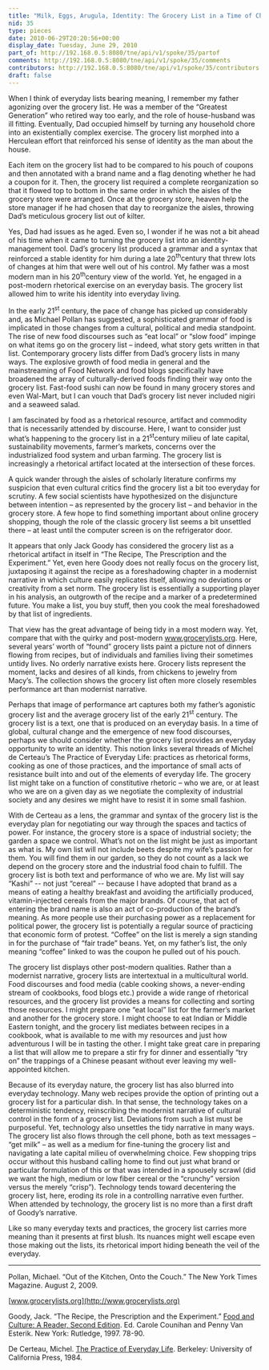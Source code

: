 ```yaml
---
title: "Milk, Eggs, Arugula, Identity: The Grocery List in a Time of Change"
nid: 35
type: pieces
date: 2010-06-29T20:20:56+00:00
display_date: Tuesday, June 29, 2010
part_of: http://192.168.0.5:8080/tne/api/v1/spoke/35/partof
comments: http://192.168.0.5:8080/tne/api/v1/spoke/35/comments
contributors: http://192.168.0.5:8080/tne/api/v1/spoke/35/contributors
draft: false
---
```


 When I think of everyday lists bearing meaning, I remember my father agonizing over the grocery list. He was a member of the “Greatest Generation” who retired way too early, and the role of house-husband was ill fitting. Eventually, Dad occupied himself by turning any household chore into an existentially complex exercise. The grocery list morphed into a Herculean effort that reinforced his sense of identity as the man about the house.

 Each item on the grocery list had to be compared to his pouch of coupons and then annotated with a brand name and a flag denoting whether he had a coupon for it. Then, the grocery list required a complete reorganization so that it flowed top to bottom in the same order in which the aisles of the grocery store were arranged. Once at the grocery store, heaven help the store manager if he had chosen that day to reorganize the aisles, throwing Dad’s meticulous grocery list out of kilter.

 Yes, Dad had issues as he aged. Even so, I wonder if he was not a bit ahead of his time when it came to turning the grocery list into an identity-management tool. Dad’s grocery list produced a grammar and a syntax that reinforced a stable identity for him during a late 20<span><sup>th</sup><span>century that threw lots of changes at him that were well out of his control. My father was a most modern man in his 20<span><sup>th</sup><span>century view of the world. Yet, he engaged in a post-modern rhetorical exercise on an everyday basis. The grocery list allowed him to write his identity into everyday living.</span></span></span></span>

 In the early 21<sup>st</sup> century, the pace of change has picked up considerably and, as Michael Pollan has suggested, a sophisticated grammar of food is implicated in those changes from a cultural, political and media standpoint. The rise of new food discourses such as “eat local” or “slow food” impinge on what items go on the grocery list – indeed, what story gets written in that list. Contemporary grocery lists differ from Dad’s grocery lists in many ways. The explosive growth of food media in general and the mainstreaming of Food Network and food blogs specifically have broadened the array of culturally-derived foods finding their way onto the grocery list. Fast-food sushi can now be found in many grocery stores and even Wal-Mart, but I can vouch that Dad’s grocery list never included nigiri and a seaweed salad.

 I am fascinated by food as a rhetorical resource, artifact and commodity that is necessarily attended by discourse. Here, I want to consider just what’s happening to the grocery list in a 21<span><sup>st</sup><span>century milieu of late capital, sustainability movements, farmer’s markets, concerns over the industrialized food system and urban farming. The grocery list is increasingly a rhetorical artifact located at the intersection of these forces. </span></span>

 A quick wander through the aisles of scholarly literature confirms my suspicion that even cultural critics find the grocery list a bit too everyday for scrutiny. A few social scientists have hypothesized on the disjuncture between intention – as represented by the grocery list – and behavior in the grocery store. A few hope to find something important about online grocery shopping, though the role of the classic grocery list seems a bit unsettled there – at least until the computer screen is on the refrigerator door.

 It appears that only Jack Goody has considered the grocery list as a rhetorical artifact in itself in “The Recipe, The Prescription and the Experiment.” Yet, even here Goody does not really focus on the grocery list, juxtaposing it against the recipe as a foreshadowing chapter in a modernist narrative in which culture easily replicates itself, allowing no deviations or creativity from a set norm. The grocery list is essentially a supporting player in his analysis, an outgrowth of the recipe and a marker of a predetermined future. You make a list, you buy stuff, then you cook the meal foreshadowed by that list of ingredients.

 That view has the great advantage of being tidy in a most modern way. Yet, compare that with the quirky and post-modern [<span>www.grocerylists.org</span>](http://www.grocerylists.org). Here, several years’ worth of “found” grocery lists paint a picture not of dinners flowing from recipes, but of individuals and families living their sometimes untidy lives. No orderly narrative exists here. Grocery lists represent the moment, lacks and desires of all kinds, from chickens to jewelry from Macy’s. The collection shows the grocery list often more closely resembles performance art than modernist narrative.

 Perhaps that image of performance art captures both my father’s agonistic grocery list and the average grocery list of the early 21<sup>st</sup> century. The grocery list is a text, one that is produced on an everyday basis. In a time of global, cultural change and the emergence of new food discourses, perhaps we should consider whether the grocery list provides an everyday opportunity to write an identity. This notion links several threads of Michel de Certeau’s The Practice of Everyday Life: practices as rhetorical forms, cooking as one of those practices, and the importance of small acts of resistance built into and out of the elements of everyday life. The grocery list might take on a function of constitutive rhetoric – who we are, or at least who we are on a given day as we negotiate the complexity of industrial society and any desires we might have to resist it in some small fashion.

 With de Certeau as a lens, the grammar and syntax of the grocery list is the everyday plan for negotiating our way through the spaces and tactics of power. For instance, the grocery store is a space of industrial society; the garden a space we control. What’s not on the list might be just as important as what is. My own list will not include beets despite my wife’s passion for them. You will find them in our garden, so they do not count as a lack we depend on the grocery store and the industrial food chain to fulfill. The grocery list is both text and performance of who we are. My list will say “Kashi” -- not just “cereal” -- because I have adopted that brand as a means of eating a healthy breakfast and avoiding the artificially produced, vitamin-injected cereals from the major brands. Of course, that act of entering the brand name is also an act of co-production of the brand’s meaning. As more people use their purchasing power as a replacement for political power, the grocery list is potentially a regular source of practicing that economic form of protest. “Coffee” on the list is merely a sign standing in for the purchase of “fair trade” beans. Yet, on my father’s list, the only meaning “coffee” linked to was the coupon he pulled out of his pouch.

 The grocery list displays other post-modern qualities. Rather than a modernist narrative, grocery lists are intertextual in a multicultural world. Food discourses and food media (cable cooking shows, a never-ending stream of cookbooks, food blogs etc.) provide a wide range of rhetorical resources, and the grocery list provides a means for collecting and sorting those resources. I might prepare one “eat local” list for the farmer’s market and another for the grocery store. I might choose to eat Indian or Middle Eastern tonight, and the grocery list mediates between recipes in a cookbook, what is available to me with my resources and just how adventurous I will be in tasting the other. I might take great care in preparing a list that will allow me to prepare a stir fry for dinner and essentially “try on” the trappings of a Chinese peasant without ever leaving my well-appointed kitchen.

 Because of its everyday nature, the grocery list has also blurred into everyday technology. Many web recipes provide the option of printing out a grocery list for a particular dish. In that sense, the technology takes on a deterministic tendency, reinscribing the modernist narrative of cultural control in the form of a grocery list. Deviations from such a list must be purposeful. Yet, technology also unsettles the tidy narrative in many ways. The grocery list also flows through the cell phone, both as text messages – “get milk” – as well as a medium for fine-tuning the grocery list and navigating a late capital milieu of overwhelming choice. Few shopping trips occur without this husband calling home to find out just what brand or particular formulation of this or that was intended in a spousely scrawl (did we want the high, medium or low fiber cereal or the “crunchy” version versus the merely “crisp”). Technology tends toward decentering the grocery list, here, eroding its role in a controlling narrative even further. When attended by technology, the grocery list is no more than a first draft of Goody’s narrative.

 Like so many everyday texts and practices, the grocery list carries more meaning than it presents at first blush. Its nuances might well escape even those making out the lists, its rhetorical import hiding beneath the veil of the everyday.

---

<span> Pollan, Michael. “Out of the Kitchen, Onto the Couch.” The New York Times Magazine. August 2, 2009.

<span>[www.grocerylists.org](http://www.grocerylists.org)

<span> Goody, Jack. “The Recipe, the Prescription and the Experiment.” <span><u>Food and Culture: A Reader, Second Edition</u><span>. Ed. Carole Counihan and Penny Van Esterik. New York: Rutledge, 1997. 78-90.</span></span>

<span> De Certeau, Michel. <span><u>The Practice of Everyday Life</u>.<span> Berkeley: University of California Press, 1984.</span></span>

</span>

</span>

</span>

</span>
